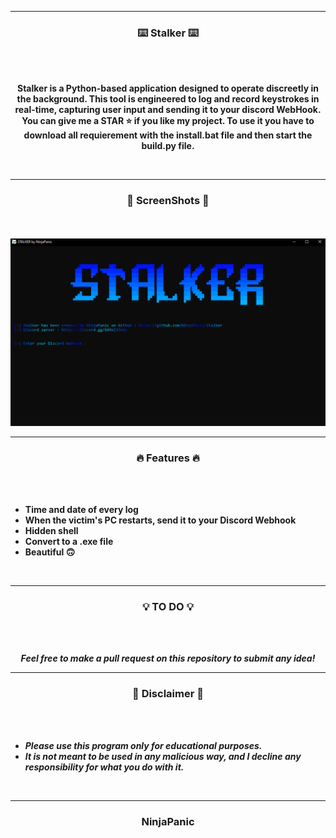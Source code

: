 -----

### <p align="center">⌨️ Stalker ⌨️</p>

<br><br>
<p align="center">
<strong>
Stalker is a Python-based application designed to operate discreetly in the background. This tool is engineered to log and record keystrokes in real-time, capturing user input and sending it to your discord WebHook. You can give me a STAR ⭐ if you like my project.
To use it you have to download all requierement with the install.bat file and then start the build.py file.
</strong>
</p>
<br>

-----

### <p align="center">👀 ScreenShots 👀</p>

<br><br>
<img src="https://raw.githubusercontent.com/NinjaPanic/Images/refs/heads/main/Stalker_Capture.png">
<br>

-----

### <p align="center">🔥 Features 🔥</p>

<br><br>
<strong>
* Time and date of every log
* When the victim's PC restarts, send it to your Discord Webhook
* Hidden shell
* Convert to a .exe file
* Beautiful 🙃
</strong>
<br>

-----

### <p align="center">💡 TO DO 💡</p>

<br><br>
<p align="center"><strong><i>Feel free to make a pull request on this repository to submit any idea!</i></strong</p>
<br>

-----

### <p align="center">📌 Disclaimer 📌</p>

<br><br>
* ***Please use this program only for educational purposes.***
* ***It is not meant to be used in any malicious way, and I decline any responsibility for what you do with it.***
<br>

-----

### <p align="center">NinjaPanic</p>
